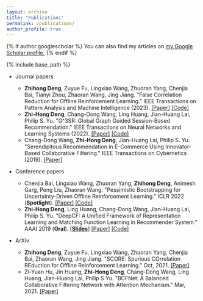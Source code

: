 ```yaml
---
layout: archive
title: "Publications"
permalink: /publications/
author_profile: true
---
```


{% if author.googlescholar %}
  You can also find my articles on <u><a href="{{author.googlescholar}}">my Google Scholar profile</a>.</u>
{% endif %}

{% include base_path %}
* Journal papers
  * **Zhihong Deng**, Zuyue Fu, Lingxiao Wang, Zhuoran Yang, Chenjia Bai, Tianyi Zhou, Zhaoran Wang, Jing Jiang. "False Correlation Reduction for Offline Reinforcement Learning." IEEE Transactions on Pattern Analysis and Machine Intelligence (2023). [[Paper]](http://familyld.github.io/files/23TPAMI_SCORE.pdf) [[Code]](https://github.com/familyld/SCORE)
  *  **Zhi-Hong Deng**, Chang-Dong Wang, Ling Huang, Jian-Huang Lai, Philip S. Yu. "G^3SR: Global Graph Guided Session-Based Recommendation." IEEE Transactions on Neural Networks and Learning Systems (2022). [[Paper]](http://familyld.github.io/files/22TNNLS_G3SR.pdf) [[Code]](https://github.com/familyld/G3SR)
  *  Chang-Dong Wang, **Zhi-Hong Deng**, Jian-Huang Lai, Philip S. Yu. "Serendipitous Recommendation in E-Commerce Using Innovator-Based Collaborative Filtering." IEEE Transactions on Cybernetics (2019). [[Paper]](https://familyld.github.io/files/19TCYB_INVBCF.pdf) 

* Conference papers
  * Chenjia Bai, Lingxiao Wang, Zhuoran Yang, **Zhihong Deng**, Animesh Garg, Peng Liu, Zhaoran Wang. "Pessimistic Bootstrapping for Uncertainty-Driven Offline Reinforcement Learning." ICLR 2022 (**Spotlight**). [[Paper]](https://familyld.github.io/files/22ICLR_PBRL.pdf) [[Code]](https://github.com/Baichenjia/PBRL)
  * **Zhi-Hong Deng**, Ling Huang, Chang-Dong Wang, Jian-Huang Lai, Philip S. Yu. "DeepCF: A Unified Framework of Representation Learning and Matching Function Learning in Recommender System." AAAI 2019 (**Oral**). [[**Slides**]](https://familyld.github.io/files/AAAI2019-DeepCF.pdf) [[Paper]](https://familyld.github.io/files/19AAAI_DeepCF.pdf) [[Code]](https://github.com/familyld/DeepCF)

* ArXiv
  * **Zhihong Deng**, Zuyue Fu, Lingxiao Wang, Zhuoran Yang, Chenjia Bai, Zhaoran Wang, Jing Jiang. "SCORE: Spurious COrrelation REduction for Offline Reinforcement Learning." Oct, 2021. [[Paper]](https://arxiv.org/pdf/2110.12468.pdf)
  * Zi-Yuan Hu, Jin Huang, **Zhi-Hong Deng**, Chang-Dong Wang, Ling Huang, Jian-Huang Lai, Philip S Yu. "BCFNet: A Balanced Collaborative Filtering Network with Attention Mechanism." Mar, 2021. [[Paper]](https://arxiv.org/pdf/2103.06105.pdf)